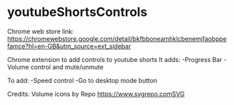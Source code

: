 # youtubeShortsControls

Chrome web store link: https://chromewebstore.google.com/detail/bkfbboneamhklcbenemjfaobppefamce?hl=en-GB&utm_source=ext_sidebar

Chrome extension to add controls to youtube shorts
It adds:
-Progress Bar
-Volume control and mute/unmute

To add:
-Speed control
-Go to desktop mode button

Credits:
Volume icons by Repo https://www.svgrepo.comSVG
